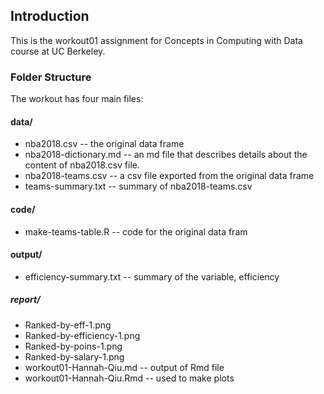 ## **Introduction**
This is the workout01 assignment for Concepts in Computing with Data course at UC Berkeley.

### **Folder Structure**
The workout has four main files:

#### data/
- nba2018.csv -- the original data frame 
- nba2018-dictionary.md -- an md file that describes details about the content of  nba2018.csv file.
- nba2018-teams.csv -- a csv file exported from the original data frame
- teams-summary.txt -- summary of nba2018-teams.csv

#### code/
- make-teams-table.R -- code for the original data fram

#### output/
- efficiency-summary.txt -- summary of the variable, efficiency

##### report/
- Ranked-by-eff-1.png
- Ranked-by-efficiency-1.png
- Ranked-by-poins-1.png
- Ranked-by-salary-1.png
- workout01-Hannah-Qiu.md -- output of Rmd file
- workout01-Hannah-Qiu.Rmd -- used to make plots
